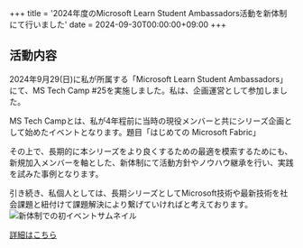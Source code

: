 +++
title = '2024年度のMicrosoft Learn Student Ambassadors活動を新体制にて行いました'
date = 2024-09-30T00:00:00+09:00
+++
## 活動内容

2024年9月29(日)に私が所属する「Microsoft Learn Student Ambassadors」にて、MS Tech Camp #25を実施しました。私は、企画運営として参加しました。

MS Tech Campとは、私が4年程前に当時の現役メンバーと共にシリーズ企画として始めたイベントとなります。題目「はじめての Microsoft Fabric」

その上で、長期的に本シリーズをより良くするための最適を模索するためにも、新規加入メンバーを軸とした、新体制にて活動方針やノウハウ継承を行い、実践を試みた事例となります。

引き続き、私個人としては、長期シリーズとしてMicrosoft技術や最新技術を社会課題と紐付けて課題解決により繋げていければと考えております。
<img src="../202409-2.png" alt="新体制での初イベントサムネイル">

[詳細はこちら](https://mspjp.connpass.com/event/329816/)
